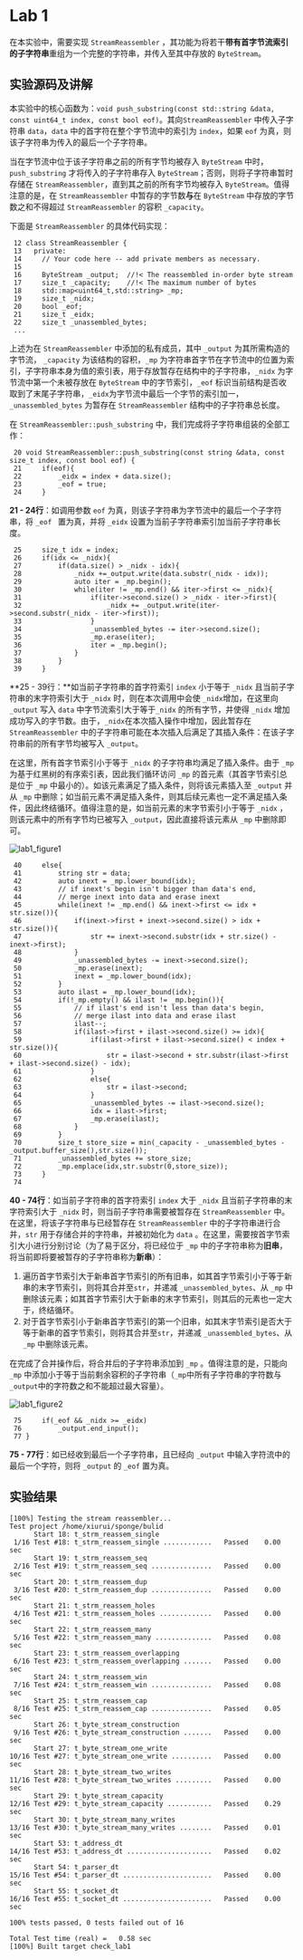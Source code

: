 # Lab 1

在本实验中，需要实现 `StreamReassembler` ，其功能为将若干**带有首字节流索引的子字符串**重组为一个完整的字符串，并传入至其中存放的  `ByteStream`。

## 实验源码及讲解

本实验中的核心函数为：`void push_substring(const std::string &data, const uint64_t index, const bool eof)`。其向`StreamReassembler` 中传入子字符串 `data`，`data` 中的首字符在整个字节流中的索引为 `index`，如果 `eof` 为真，则该子字符串为传入的最后一个子字符串。

当在字节流中位于该子字符串之前的所有字节均被存入 `ByteStream` 中时，`push_substring` 才将传入的子字符串存入 `ByteStream`；否则，则将子字符串暂时存储在 `StreamReassembler`，直到其之前的所有字节均被存入 `ByteStream`。值得注意的是，在 `StreamReassembler` 中暂存的字节数**与**在 `ByteStream` 中存放的字节数之和不得超过 `StreamReassembler` 的容积 `_capacity`。

下面是 `StreamReassembler` 的具体代码实现：

```
 12 class StreamReassembler {
 13   private:
 14     // Your code here -- add private members as necessary.
 15 
 16     ByteStream _output;  //!< The reassembled in-order byte stream
 17     size_t _capacity;    //!< The maximum number of bytes
 18     std::map<uint64_t,std::string> _mp;
 19     size_t _nidx;
 20     bool _eof;
 21     size_t _eidx;
 22     size_t _unassembled_bytes;
 ...
```

上述为在 `StreamReassembler` 中添加的私有成员，其中 `_output` 为其所需构造的字节流， `_capacity` 为该结构的容积，`_mp` 为字符串首字节在字节流中的位置为索引，子字符串本身为值的索引表，用于存放暂存在结构中的子字符串，`_nidx` 为字节流中第一个未被存放在 `ByteStream`  中的字节索引，`_eof` 标识当前结构是否收取到了末尾子字符串，`_eidx`为字节流中最后一个字节的索引加一，`_unassembled_bytes` 为暂存在 `StreamReassembler` 结构中的子字符串总长度。

在 `StreamReassembler::push_substring` 中，我们完成将子字符串组装的全部工作：

```
 20 void StreamReassembler::push_substring(const string &data, const size_t index, const bool eof) {
 21     if(eof){
 22         _eidx = index + data.size();
 23         _eof = true;
 24     }
```

**21 - 24行**：如调用参数 `eof` 为真，则该子字符串为字节流中的最后一个子字符串，将 `_eof ` 置为真，并将 `_eidx` 设置为当前子字符串索引加当前子字符串长度。

```
 25     size_t idx = index;
 26     if(idx <= _nidx){
 27         if(data.size() > _nidx - idx){
 28             _nidx +=_output.write(data.substr(_nidx - idx));
 29             auto iter = _mp.begin();
 30             while(iter != _mp.end() && iter->first <= _nidx){
 31                 if(iter->second.size() > _nidx - iter->first){
 32                     _nidx += _output.write(iter->second.substr(_nidx - iter->first));
 33                 }
 34                 _unassembled_bytes -= iter->second.size();
 35                 _mp.erase(iter);
 36                 iter = _mp.begin();
 37             }
 38         }
 39     }
```

**25 - 39行：**如当前子字符串的首字符索引 `index` 小于等于 `_nidx` 且当前子字符串的末字符索引大于 `_nidx` 时，则在本次调用中会使 `_nidx`增加，在这里向 `_output` 写入 `data` 中字节流索引大于等于`_nidx` 的所有字节，并使得 `_nidx` 增加成功写入的字节数。由于，`_nidx`在本次插入操作中增加，因此暂存在 `StreamReassembler` 中的子字符串可能在本次插入后满足了其插入条件：在该子字符串前的所有字节均被写入 `_output`。

在这里，所有首字节索引小于等于 `_nidx` 的子字符串均满足了插入条件。由于 `_mp` 为基于红黑树的有序索引表，因此我们循环访问 `_mp` 的首元素（其首字节索引总是位于 `_mp` 中最小的）。如该元素满足了插入条件，则将该元素插入至 `_output` 并从 `_mp` 中删除；如当前元素不满足插入条件，则其后续元素也一定不满足插入条件，因此终结循环。值得注意的是，如当前元素的末字节索引小于等于 `_nidx` ，则该元素中的所有字节均已被写入 `_output`，因此直接将该元素从 `_mp` 中删除即可。

![lab1_figure1](C:\Users\xiurui\Desktop\计算机书单\CS144\lab1_figure1.png)

```
 40     else{
 41         string str = data;
 42         auto inext = _mp.lower_bound(idx);
 43         // if inext's begin isn't bigger than data's end, 
 44         // merge inext into data and erase inext 
 45         while(inext != _mp.end() && inext->first <= idx + str.size()){
 46             if(inext->first + inext->second.size() > idx + str.size()){
 47                 str += inext->second.substr(idx + str.size() - inext->first);
 48             }
 49             _unassembled_bytes -= inext->second.size();
 50             _mp.erase(inext);
 51             inext = _mp.lower_bound(idx);
 52         }
 53         auto ilast = _mp.lower_bound(idx);
 54         if(!_mp.empty() && ilast != _mp.begin()){
 55             // if ilast's end isn't less than data's begin,
 56             // merge ilast into data and erase ilast
 57             ilast--;
 58             if(ilast->first + ilast->second.size() >= idx){
 59                 if(ilast->first + ilast->second.size() < index + str.size()){
 60                     str = ilast->second + str.substr(ilast->first + ilast->second.size() - idx);
 61                 }
 62                 else{
 63                     str = ilast->second;
 64                 }
 65                 _unassembled_bytes -= ilast->second.size();
 66                 idx = ilast->first;
 67                 _mp.erase(ilast);
 68             }
 69         }
 70         size_t store_size = min(_capacity - _unassembled_bytes - _output.buffer_size(),str.size());
 71         _unassembled_bytes += store_size;
 72         _mp.emplace(idx,str.substr(0,store_size));
 73     }
 74
```

**40 - 74行**：如当前子字符串的首字符索引 `index` 大于 `_nidx` 且当前子字符串的末字符索引大于 `_nidx` 时，则当前子字符串需要被暂存在 `StreamReassembler` 中。在这里，将该子字符串与已经暂存在 `StreamReassembler` 中的子字符串进行合并，`str` 用于存储合并的字符串，并被初始化为 `data` 。在这里，需要按首字节索引大小进行分别讨论（为了易于区分，将已经位于 `_mp` 中的子字符串称为**旧串**，将当前即将要被暂存的子字符串称为**新串**）：

1. 遍历首字节索引大于新串首字节索引的所有旧串，如其首字节索引小于等于新串的末字节索引，则将其合并至`str`，并递减 `_unassembled_bytes`、从 `_mp` 中删除该元素；如其首字节索引大于新串的末字节索引，则其后的元素也一定大于，终结循环。
2. 对于首字节索引小于新串首字节索引的第一个旧串，如其末字节索引是否大于等于新串的首字节索引，则将其合并至`str`，并递减 `_unassembled_bytes`、从 `_mp` 中删除该元素。

在完成了合并操作后，将合并后的子字符串添加到 `_mp` 。值得注意的是，只能向 `_mp` 中添加小于等于当前剩余容积的子字符串（`_mp`中所有子字符串的字符数与`_output`中的字符数之和不能超过最大容量）。

![lab1_figure2](C:\Users\xiurui\Desktop\计算机书单\CS144\lab1_figure2.png)

```
 75     if(_eof && _nidx >= _eidx)
 76         _output.end_input();
 77 }
```

**75 - 77行**：如已经收到最后一个子字符串，且已经向 `_output` 中输入字符流中的最后一个字符，则将 `_output` 的 `_eof` 置为真。 

## 实验结果

```
[100%] Testing the stream reassembler...
Test project /home/xiurui/sponge/bulid
      Start 18: t_strm_reassem_single
 1/16 Test #18: t_strm_reassem_single ............   Passed    0.00 sec
      Start 19: t_strm_reassem_seq
 2/16 Test #19: t_strm_reassem_seq ...............   Passed    0.00 sec
      Start 20: t_strm_reassem_dup
 3/16 Test #20: t_strm_reassem_dup ...............   Passed    0.00 sec
      Start 21: t_strm_reassem_holes
 4/16 Test #21: t_strm_reassem_holes .............   Passed    0.00 sec
      Start 22: t_strm_reassem_many
 5/16 Test #22: t_strm_reassem_many ..............   Passed    0.08 sec
      Start 23: t_strm_reassem_overlapping
 6/16 Test #23: t_strm_reassem_overlapping .......   Passed    0.00 sec
      Start 24: t_strm_reassem_win
 7/16 Test #24: t_strm_reassem_win ...............   Passed    0.08 sec
      Start 25: t_strm_reassem_cap
 8/16 Test #25: t_strm_reassem_cap ...............   Passed    0.05 sec
      Start 26: t_byte_stream_construction
 9/16 Test #26: t_byte_stream_construction .......   Passed    0.00 sec
      Start 27: t_byte_stream_one_write
10/16 Test #27: t_byte_stream_one_write ..........   Passed    0.00 sec
      Start 28: t_byte_stream_two_writes
11/16 Test #28: t_byte_stream_two_writes .........   Passed    0.00 sec
      Start 29: t_byte_stream_capacity
12/16 Test #29: t_byte_stream_capacity ...........   Passed    0.29 sec
      Start 30: t_byte_stream_many_writes
13/16 Test #30: t_byte_stream_many_writes ........   Passed    0.01 sec
      Start 53: t_address_dt
14/16 Test #53: t_address_dt .....................   Passed    0.02 sec
      Start 54: t_parser_dt
15/16 Test #54: t_parser_dt ......................   Passed    0.00 sec
      Start 55: t_socket_dt
16/16 Test #55: t_socket_dt ......................   Passed    0.00 sec

100% tests passed, 0 tests failed out of 16

Total Test time (real) =   0.58 sec
[100%] Built target check_lab1
```


